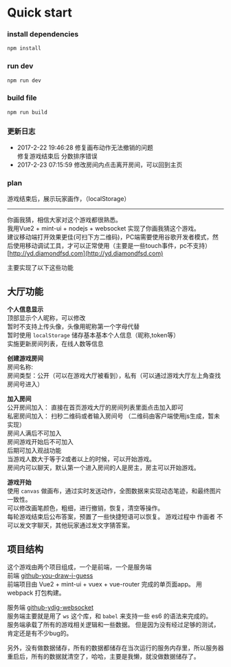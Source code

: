 # Quick start
### install dependencies
```bash
npm install
```

### run dev
```bash
npm run dev
```

### build file
```bash
npm run build
```

### 更新日志
- 2017-2-22 19:46:28 修复画布动作无法撤销的问题   
修复游戏结束后 分数排序错误
- 2017-2-23 07:15:59 修改房间内点击离开房间，可以回到主页


### plan
游戏结束后，展示玩家画作，（localStorage）

---

你画我猜，相信大家对这个游戏都很熟悉。   
我用Vue2 + mint-ui + nodejs + websocket 实现了你画我猜这个游戏。   
建议移动端打开效果更佳(可扫下方二维码)，PC端需要使用谷歌开发者模式，然后使用移动调试工具，才可以正常使用（主要是一些touch事件，pc不支持）   
[http://yd.diamondfsd.com](http://yd.diamondfsd.com)

主要实现了以下这些功能   

## 大厅功能
**个人信息显示**   
顶部显示个人昵称，可以修改   
暂时不支持上传头像，头像用昵称第一个字母代替    
暂时使用 `localStorage` 储存基本基本个人信息（昵称,token等）   
实施更新房间列表，在线人数等信息            

**创建游戏房间**         
房间名称:        
房间类型：公开（可以在游戏大厅被看到），私有（可以通过游戏大厅左上角查找房间号进入）   

**加入房间**    
公开房间加入： 直接在首页游戏大厅的房间列表里面点击加入即可      
私密房间加入： 扫秒二维码或者输入房间号 （二维码由客户端使用js生成，暂未实现）      
房间人满后不可加入      
房间游戏开始后不可加入      
后期可加入观战功能      
当游戏人数大于等于2或者以上的时候，可以开始游戏。  
房间内可以聊天，默认第一个进入房间的人是房主，房主可以开始游戏。    

**游戏开始**   
使用 `canvas` 做画布，通过实时发送动作，全图数据来实现动态笔迹，和最终图片一致性。   
可以修改画笔颜色，粗细，进行撤销，恢复，清空等操作。   
每轮游戏结束后公布答案，预置了一些快捷短语可以恢复。 游戏过程中 作画者 不可以发文字聊天，其他玩家通过发文字猜答案。   


## 项目结构   
这个游戏由两个项目组成，一个是前端，一个是服务端        
前端 [github-you-draw-i-guess](https://github.com/k55k32/you-draw-i-guess)     
前端项目由  Vue2 + mint-ui + vuex + vue-router 完成的单页面app。  用 webpack 打包构建。      

服务端 [github-ydig-websocket](https://github.com/k55k32/ydig-websocket)       
服务端主要就是用了 `ws` 这个库，和 `babel` 来支持一些 es6 的语法来完成的。   
服务端承载了所有的游戏相关逻辑和一些数据。 但是因为没有经过足够的测试，肯定还是有不少bug的。   

另外，没有做数据储存，所有的数据都储存在当次运行的服务内存里，所以服务器重启后，所有的数据就清空了，哈哈，主要是我懒，就没做数据储存了。   
